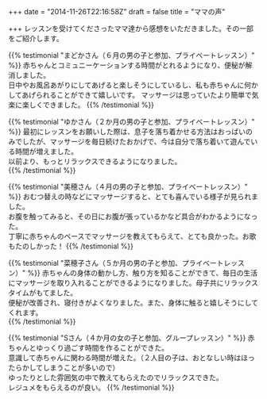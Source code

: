 +++
date = "2014-11-26T22:16:58Z"
draft = false
title = "ママの声"

+++
レッスンを受けてくださったママ達から感想をいただきました。その一部をご紹介します。

{{% testimonial "まどかさん（６月の男の子と参加、プライベートレッスン）" %}}
赤ちゃんとコミュニーケーションする時間がとれるようになり、便秘が解消しました。<br>
日中やお風呂あがりにしてあげると楽しそうにしているし、私も赤ちゃんに何かしてあげられることができて嬉しいです。
マッサージは思っていたより簡単で気楽に楽しくできました。
{{% /testimonial %}}


{{% testimonial "ゆかさん（２か月の男の子と参加、プライベートレッスン）" %}}
最初にレッスンをお願いした際は、息子を落ち着かせる方法はおっぱいのみでしたが、マッサージを毎日続けたおかげで、今は自分で落ち着いて遊んでいる時間が増えました。<br>
以前より、もっとリラックスできるようになりました。<br>
{{% /testimonial %}}


{{% testimonial "美穂さん（４月の男の子と参加、プライベートレッスン）" %}}
おむつ替えの時などにマッサージすると、とても喜んでいる様子が見られました。<br>
お腹を触ってみると、その日にお腹が張っているかなど具合がわかるようになった。<br>
丁寧に赤ちゃんのペースでマッサージを教えてもらえて、とても良かった。お歌もたのしかった！
{{% /testimonial %}}


{{% testimonial "菜穂子さん（５か月の男の子と参加、プライベートレッスン）" %}}
赤ちゃんの身体の動かし方、触り方を知ることができて、毎日の生活にマッサージを取り入れることができるようになりました。母子共にリラックスタイムがもてました。<br>
便秘が改善され、寝付きがよくなりました。また、身体に触ると嬉しそうにしてくれます。<br>
{{% /testimonial %}}


{{%  testimonial "Sさん（４か月の女の子と参加、グループレッスン）" %}}
赤ちゃんとゆっくり過ごす時間を作ることができた。<br>
意識して赤ちゃんに関わる時間が増えた。（２人目の子は、おとなしい時はほったらかしてしまうことが多いので）<br>
ゆったりとした雰囲気の中で教えてもらえたのでリラックスできた。<br>
レジュメをもらえるのが良い。
{{% /testimonial %}}








